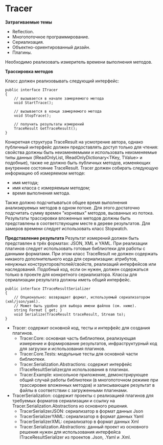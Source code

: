 # Tracer

__Затрагиваемые темы__
- Reflection.
- Многопоточное программирование.
- Сериализация.
- Объектно-ориентированный дизайн.
- Плагины.

Необходимо реализовать измеритель времени выполнения методов.

__Трассировка методов__

Класс должен реализовывать следующий интерфейс:
```
public interface ITracer 
{
    // вызывается в начале замеряемого метода
    void StartTrace();

    // вызывается в конце замеряемого метода
    void StopTrace();

    // получить результаты измерений
    TraceResult GetTraceResult();
}
```

Конкретная структура TraceResult на усмотрение автора, однако публичный интерфейс должен предоставлять доступ только для чтения: свойства должны быть неизменяемыми и использовать неизменяемые типы данных (IReadOnlyList<T>, IReadOnlyDictionary<TKey, TValue> и подобные), также не должно быть публичных методов, изменяющих внутреннее состояние TraceResult.
Tracer должен собирать следующую информацию об измеряемом методе:
- имя метода;
- имя класса с измеряемым методом;
- время выполнения метода.

Также должно подсчитываться общее время выполнения анализируемых методов в одном потоке. Для этого достаточно подсчитать сумму времен "корневых" методов, вызванных из потока.
Результаты трассировки вложенных методов должны быть представлены в соответствующем месте в дереве результатов.
Для замеров времени следует использовать класс Stopwatch.

__Представление результата__
Результат измерений должен быть представлен в трёх форматах: JSON, XML и YAML. При реализации плагинов следует использовать готовые библиотеки для работы с данными форматами. 
При этом класс TraceResult не должен содержать никакого дополнительного кода для сериализации: атрибутов, ненужных конструкторов/полей/свойств, реализаций интерфейсов или наследований. Подобный код, если он нужен, должен содержаться только в проекте для конкретного сериализатора.
Классы для сериализации результата должны иметь общий интерфейс.

```
public interface ITraceResultSerializer
{
    // Опционально: возвращает формат, используемый сериализатором (xml/json/yaml).
    // Может быть удобно для выбора имени файлов (см. ниже).
    string Format { get; }
    void Serialize(TraceResult traceResult, Stream to);
}
```

- Tracer: содержит основной код, тесты и интерфейс для создания плагинов.
  - Tracer.Core: основная часть библиотеки, реализующая измерение и формирование результатов, инфраструктурный код для загрузки и использования плагинов.
  - Tracer.Core.Tests: модульные тесты для основной части библиотеки.
  - Tracer.Serialization.Abstractions: содержит интерфейс ITraceResultSerializerдля использования в плагинах.
  - Tracer.Example: консольное приложение, демонстрирующее общий случай работы библиотеки (в многопоточном режиме при трассировке вложенных методов) и записывающее результат в файлы в соответствии с загруженными плагинами.
- TracerSerialization: содержит проекты с реализацией плагинов для требуемых форматов сериализации и ссылку на Tracer.Serialization.Abstractions из основного решения.
  - TracerSerializerJSON: сериализатор в формат данных Json
  - TracerSerializerYAML: сериализатор в формат данных Yaml
  - TracerSerializerXML: сериализатор в формат данных Xml
  - Tracer.Serialization.Abstractions: данный проект из основного решения нужен для использования интерфейса ITraceResultSerializer из проектов .Json, .Yaml и .Xml.

